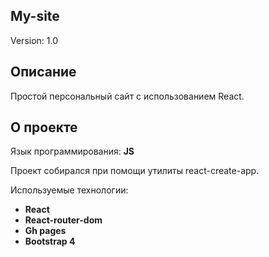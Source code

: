 ## My-site
Version: 1.0
## Описание
Простой персональный сайт c использованием React.
## О проекте
Язык программирования: **JS**

Проект собирался при помощи утилиты react-create-app.

Используемые технологии: 
- **React**
- **React-router-dom**
- **Gh pages**
- **Bootstrap 4**